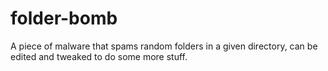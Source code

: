 # folder-bomb
A piece of malware that spams random folders in a given directory, can be edited and tweaked to do some more stuff.

